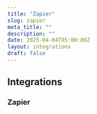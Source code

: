 ```yaml
---
title: "Zapier"
slug: zapier
meta_title: ""
description: ""
date: 2025-04-04T05:00:00Z
layout: integrations
draft: false
---
```


## Integrations


### Zapier

